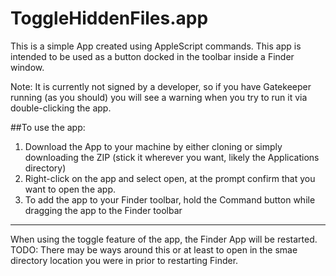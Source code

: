 ToggleHiddenFiles.app
=====================
This is a simple App created using AppleScript commands. This app is intended to be used as a button docked in the toolbar inside a Finder window.

Note: It is currently not signed by a developer, so if you have Gatekeeper running (as you should) you will see a warning when you try to run it via double-clicking the app. 

##To use the app:
1. Download the App to your machine by either cloning or simply downloading the ZIP (stick it wherever you want, likely the Applications directory)
2. Right-click on the app and select open, at the prompt confirm that you want to open the app.
3. To add the app to your Finder toolbar, hold the Command button while dragging the app to the Finder toolbar

- - -

When using the toggle feature of the app, the Finder App will be restarted. 
TODO: There may be ways around this or at least to open in the smae directory location you were in prior to restarting Finder.

